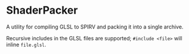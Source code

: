 # ShaderPacker
A utility for compiling GLSL to SPIRV and packing it into a single archive.

Recursive includes in the GLSL files are supported; `#include <file>` will inline `file.glsl`.
